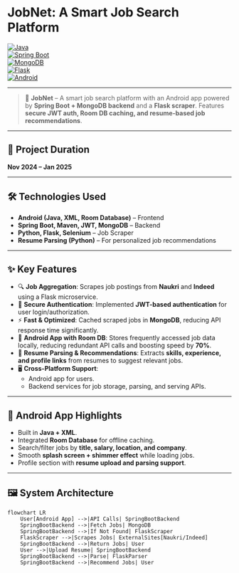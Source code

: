 # JobNet: A Smart Job Search Platform

[![Java](https://img.shields.io/badge/Java-ED8B00?style=for-the-badge&logo=openjdk&logoColor=white)]()  
[![Spring Boot](https://img.shields.io/badge/Spring%20Boot-6DB33F?style=for-the-badge&logo=springboot&logoColor=white)]()  
[![MongoDB](https://img.shields.io/badge/MongoDB-4EA94B?style=for-the-badge&logo=mongodb&logoColor=white)]()  
[![Flask](https://img.shields.io/badge/Flask-000000?style=for-the-badge&logo=flask&logoColor=white)]()  
[![Android](https://img.shields.io/badge/Android-3DDC84?style=for-the-badge&logo=android&logoColor=white)]()

---

> 🚀 **JobNet** – A smart job search platform with an Android app powered by **Spring Boot + MongoDB backend** and a **Flask scraper**. Features **secure JWT auth, Room DB caching, and resume-based job recommendations**.

---

## 📌 Project Duration
**Nov 2024 – Jan 2025**

---

## 🛠️ Technologies Used
- **Android (Java, XML, Room Database)** – Frontend
- **Spring Boot, Maven, JWT, MongoDB** – Backend
- **Python, Flask, Selenium** – Job Scraper
- **Resume Parsing (Python)** – For personalized job recommendations

---

## ✨ Key Features
- 🔍 **Job Aggregation**: Scrapes job postings from **Naukri** and **Indeed** using a Flask microservice.
- 🔐 **Secure Authentication**: Implemented **JWT-based authentication** for user login/authorization.
- ⚡ **Fast & Optimized**: Cached scraped jobs in **MongoDB**, reducing API response time significantly.
- 📱 **Android App with Room DB**: Stores frequently accessed job data locally, reducing redundant API calls and boosting speed by **70%**.
- 📄 **Resume Parsing & Recommendations**: Extracts **skills, experience, and profile links** from resumes to suggest relevant jobs.
- 🖥️ **Cross-Platform Support**:
    - Android app for users.
    - Backend services for job storage, parsing, and serving APIs.

---

## 📱 Android App Highlights
- Built in **Java + XML**.
- Integrated **Room Database** for offline caching.
- Search/filter jobs by **title, salary, location, and company**.
- Smooth **splash screen + shimmer effect** while loading jobs.
- Profile section with **resume upload and parsing support**.

---

## 🖼️ System Architecture

```mermaid
flowchart LR
    User[Android App] -->|API Calls| SpringBootBackend
    SpringBootBackend -->|Fetch Jobs| MongoDB
    SpringBootBackend -->|If Not Found| FlaskScraper
    FlaskScraper -->|Scrapes Jobs| ExternalSites[Naukri/Indeed]
    SpringBootBackend -->|Return Jobs| User
    User -->|Upload Resume| SpringBootBackend
    SpringBootBackend -->|Parse| FlaskParser
    SpringBootBackend -->|Recommend Jobs| User
